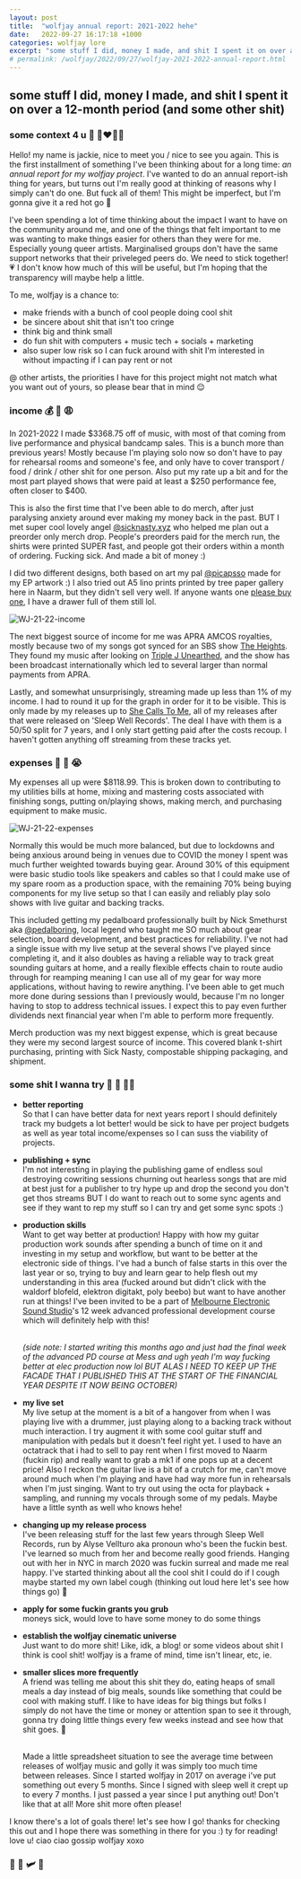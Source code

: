 ```yaml
---
layout: post
title:  "wolfjay annual report: 2021-2022 hehe"
date:   2022-09-27 16:17:18 +1000
categories: wolfjay lore
excerpt: "some stuff I did, money I made, and shit I spent it on over a 12-month period (and some other shit)"
# permalink: /wolfjay/2022/09/27/wolfjay-2021-2022-annual-report.html
---
```


## some stuff I did, money I made, and shit I spent it on over a 12-month period (and some other shit)

### some context 4 u 🫶 👨‍❤️‍💋‍👨

Hello! my name is jackie, nice to meet you / nice to see you again. This is the first installment of something I've been thinking about for a long time: _an annual report for my wolfjay project_. I've wanted to do an annual report-ish thing for years, but turns out I'm really good at thinking of reasons why I simply can't do one. But fuck all of them! This might be imperfect, but I'm gonna give it a red hot go 🥵

I've been spending a lot of time thinking about the impact I want to have on the community around me, and one of the things that felt important to me was wanting to make things easier for others than they were for me. Especially young queer artists. Marginalised groups don't have the same support networks that their priveleged peers do. We need to stick together! 💗 I don't know how much of this will be useful, but I'm hoping that the transparency will maybe help a little.

To me, wolfjay is a chance to:
* make friends with a bunch of cool people doing cool shit
* be sincere about shit that isn't too cringe
* think big and think small
* do fun shit with computers + music tech + socials + marketing
* also super low risk so I can fuck around with shit I'm interested in without impacting if I can pay rent or not

@ other artists, the priorities I have for this project might not match what you want out of yours, so please bear that in mind 😌

### income 💰 💸 😩

In 2021-2022 I made $3368.75 off of music, with most of that coming from live performance and physical bandcamp sales. This is a bunch more than previous years! Mostly because I'm playing solo now so don't have to pay for rehearsal rooms and someone's fee, and only have to cover transport / food / drink / other shit for one person. Also put my rate up a bit and for the most part played shows that were paid at least a $250 performance fee, often closer to $400. 

This is also the first time that I've been able to do merch, after just paralysing anxiety around ever making my money back in the past. BUT I met super cool lovely angel [@sicknasty.xyz](https://instagram.com/sicknasty.xyz) who helped me plan out a preorder only merch drop. People's preorders paid for the merch run, the shirts were printed SUPER fast, and people got their orders within a month of ordering. Fucking sick. And made a bit of money :) 

I did two different designs, both based on art my pal [@picapsso](https://instagram.com/picapsso?igshid=YmMyMTA2M2Y=) made for my EP artwork :) I also tried out A5 lino prints printed by tree paper gallery here in Naarm, but they didn't sell very well. If anyone wants one [please buy one](https://wolfjay.bandcamp.com/merch/dichotomy-print), I have a drawer full of them still lol.

![WJ-21-22-income](../../../../../assets/images/ar21-22/WJ-21-22-income.png)

The next biggest source of income for me was APRA AMCOS royalties, mostly because two of my songs got synced for an SBS show [The Heights](https://iview.abc.net.au/show/heights). They found my music after looking on [Triple J Unearthed](https://www.abc.net.au/triplejunearthed/artist/wolfjay/), and the show has been broadcast internationally which led to several larger than normal payments from APRA.

Lastly, and somewhat unsurprisingly, streaming made up less than 1% of my income. I had to round it up for the graph in order for it to be visible. This is only made by my releases up to [She Calls To Me](https://wolfjay.bandcamp.com/track/she-calls-to-me), all of my releases after that were released on 'Sleep Well Records'. The deal I have with them is a 50/50 split for 7 years, and I only start getting paid after the costs recoup. I haven't gotten anything off streaming from these tracks yet.

### expenses 🤑 🤡 😭

My expenses all up were $8118.99. This is broken down to contributing to my utilities bills at home, mixing and mastering costs associated with finishing songs, putting on/playing shows, making merch, and purchasing equipment to make music.

![WJ-21-22-expenses](../../../../../assets/images/ar21-22/WJ-21-22-expenses.png)

Normally this would be much more balanced, but due to lockdowns and being anxious around being in venues due to COVID the money I spent was much further weighted towards buying gear. Around 30% of this equipment were basic studio tools like speakers and cables so that I could make use of my spare room as a production space, with the remaining 70% being buying components for my live setup so that I can easily and reliably play solo shows with live guitar and backing tracks. 

This included getting my pedalboard professionally built by Nick Smethurst aka [@pedalboring](https://instagram.com/pedalboring), local legend who taught me SO much about gear selection, board development, and best practices for reliability. I've not had a single issue with my live setup at the several shows I've played since completing it, and it also doubles as having a reliable way to track great sounding guitars at home, and a really flexible effects chain to route audio through for reamping meaning I can use all of my gear for way more applications, without having to rewire anything. I've been able to get much more done during sessions than I previously would, because I'm no longer having to stop to address technical issues. I expect this to pay even further dividends next financial year when I'm able to perform more frequently.

Merch production was my next biggest expense, which is great because they were my second largest source of income. This covered blank t-shirt purchasing, printing with Sick Nasty, compostable shipping packaging, and shipment.

### some shit I wanna try 🫵 🌯 🧘‍♂️

* __better reporting__  
    So that I can have better data for next years report I should definitely track my budgets a lot better! would be sick to have per project budgets as well as year total income/expenses so I can suss the viability of projects.

* __publishing + sync__  
    I'm not interesting in playing the publishing game of endless soul destroying cowriting sessions churning out hearless songs that are mid at best just for a publisher to try hype up and drop the second you don't get thos streams BUT I do want to reach out to some sync agents and see if they want to rep my stuff so I can try and get some sync spots :)

* __production skills__  
    Want to get way better at production! Happy with how my guitar production work sounds after spending a bunch of time on it and investing in my setup and workflow, but want to be better at the electronic side of things. I've had a bunch of false starts in this over the last year or so, trying to buy and learn gear to help flesh out my understanding in this area (fucked around but didn't click with the waldorf blofeld, elektron digitakt, poly beebo) but want to have another run at things! I've been invited to be a part of [Melbourne Electronic Sound Studio](https://mess.foundation)'s 12 week advanced professional development course which will definitely help with this!<br><br>
    
    _(side note: I started writing this months ago and just had the final week of the advanced PD course at Mess and ugh yeah I'm way fucking better at elec production now lol BUT ALAS I NEED TO KEEP UP THE FACADE THAT I PUBLISHED THIS AT THE START OF THE FINANCIAL YEAR DESPITE IT NOW BEING OCTOBER)_

* __my live set__  
    My live setup at the moment is a bit of a hangover from when I was playing live with a drummer, just playing along to a backing track without much interaction. I try augment it with some cool guitar stuff and manipulation with pedals but it doesn't feel right yet. I used to have an octatrack that i had to sell to pay rent when I first moved to Naarm (fuckin rip) and really want to grab a mk1 if one pops up at a decent price! Also I reckon the guitar live is a bit of a crutch for me, can't move around much when I'm playing and have had way more fun in rehearsals when I'm just singing. Want to try out using the octa for playback + sampling, and running my vocals through some of my pedals. Maybe have a little synth as well who knows hehe!

* __changing up my release process__  
    I've been releasing stuff for the last few years through Sleep Well Records, run by Alyse Vellturo aka pronoun who's been the fuckin best. I've learned so much from her and become really good friends. Hanging out with her in NYC in march 2020 was fuckin surreal and made me real happy. I've started thinking about all the cool shit I could do if I cough maybe started my own label cough (thinking out loud here let's see how things go) 😬

* __apply for some fuckin grants you grub__  
    moneys sick, would love to have some money to do some things

* __establish the wolfjay cinematic universe__  
    Just want to do more shit! Like, idk, a blog! or some videos about shit I think is cool shit! wolfjay is a frame of mind, time isn't linear, etc, ie.

* __smaller slices more frequently__  
    A friend was telling me about this shit they do, eating heaps of small meals a day instead of big meals, sounds like something that could be cool with making stuff. I like to have ideas for big things but folks I simply do not have the time or money or attention span to see it through, gonna try doing little things every few weeks instead and see how that shit goes. 🤡<br><br>

    Made a little spreadsheet situation to see the average time between releases of wolfjay music and golly it was simply too much time between releases. Since I started wolfjay in 2017 on average i've put something out every 5 months. Since I signed with sleep well it crept up to every 7 months. I just passed a year since I put anything out! Don't like that at all! More shit more often please!

I know there's a lot of goals there! let's see how I go! thanks for checking this out and I hope there was something in there for you :) ty for reading! love u! ciao ciao gossip wolfjay xoxo

### 💸 📆 🛩 🍄